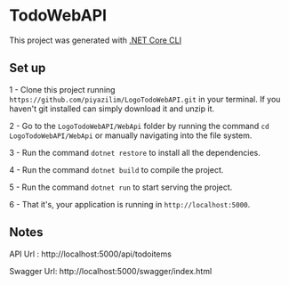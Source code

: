 # TodoWebAPI

This project was generated with [.NET Core CLI](https://docs.microsoft.com/tr-tr/dotnet/core/tools/) 


## Set up

1 - Clone this project running `https://github.com/piyazilim/LogoTodoWebAPI.git` in your terminal. If you haven't git installed can simply download it and unzip it.

2 - Go to the `LogoTodoWebAPI/WebApi` folder by running the command `cd LogoTodoWebAPI/WebApi` or manually navigating into the file system.

3 - Run the command `dotnet restore` to install all the dependencies.

4 - Run the command `dotnet build` to compile the project.

5 - Run the command `dotnet run` to start serving the project.

6 - That it's, your application is running in `http://localhost:5000`.

## Notes
API Url : http://localhost:5000/api/todoitems

Swagger Url: http://localhost:5000/swagger/index.html




